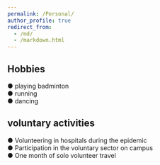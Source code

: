 ```yaml
---
permalink: /Personal/
author_profile: true
redirect_from: 
  - /md/
  - /markdown.html
---
```


## Hobbies
● playing badminton  
● running  
● dancing 

## voluntary activities
● Volunteering in hospitals during the epidemic  
● Participation in the voluntary sector on campus  
● One month of solo volunteer travel  
